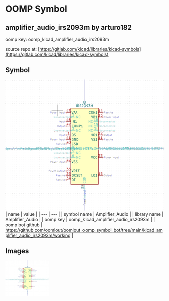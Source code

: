 # OOMP Symbol  
## amplifier_audio_irs2093m  by arturo182  
  
oomp key: oomp_kicad_amplifier_audio_irs2093m  
  
source repo at: [https://gitlab.com/kicad/libraries/kicad-symbols](https://gitlab.com/kicad/libraries/kicad-symbols)  
## Symbol  
  
[![working.png](working_600.png)](working.png)  
| name | value | 
| --- | --- | 
| symbol name | Amplifier_Audio | 
| library name | Amplifier_Audio | 
| oomp key | oomp_kicad_amplifier_audio_irs2093m | 
| oomp bot github | https://github.com/oomlout/oomlout_oomp_symbol_bot/tree/main/kicad_amplifier_audio_irs2093m/working | 
## Images  
  
[![working.png](working_140.png)](working.png)  
